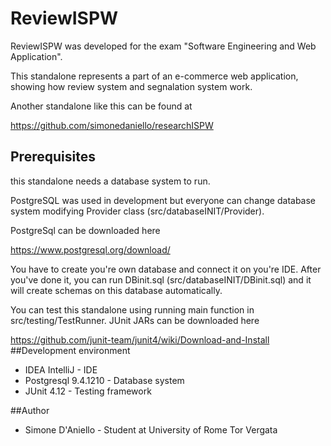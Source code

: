 # ReviewISPW


ReviewISPW was developed for the exam "Software Engineering and Web Application".

This standalone represents a part of an e-commerce web application, 
showing how review system and segnalation system work.

Another standalone like this can be found at 

https://github.com/simonedaniello/researchISPW

## Prerequisites

this standalone needs a database system to run.

PostgreSQL was used in development but everyone can change database system modifying Provider class (src/databaseINIT/Provider).

PostgreSql can be downloaded here 

https://www.postgresql.org/download/

You have to create you're own database and connect it on you're IDE.
After you've done it, you can run DBinit.sql (src/databaseINIT/DBinit.sql) and it will create schemas on this database automatically.

You can test this standalone using running main function in src/testing/TestRunner. 
JUnit JARs can be downloaded here

https://github.com/junit-team/junit4/wiki/Download-and-Install
##Development environment

* IDEA IntelliJ - IDE
* Postgresql 9.4.1210 - Database system
* JUnit 4.12 - Testing framework

##Author

* Simone D'Aniello - Student at University of Rome Tor Vergata